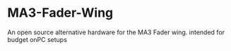 # MA3-Fader-Wing
An open source alternative hardware for the MA3 Fader wing. intended for budget onPC setups
